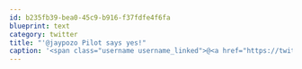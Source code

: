 ```yaml
---
id: b235fb39-bea0-45c9-b916-f37fdfe4f6fa
blueprint: text
category: twitter
title: "'@jaypozo Pilot says yes!"
caption: '<span class="username username_linked">@<a href="https://twitter.com/jaypozo" title="Jay Pozo">jaypozo</a></span> Pilot says yes!'
---
```


